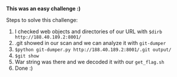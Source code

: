 **This was an easy challenge :)**

Steps to solve this challenge:

  1. I checked web objects and directories of our URL with `$dirb http://188.40.189.2:8001/`
  2. .git showed in our scan and we can analyze it with `git-dumper`
  3. `$python git-dumper.py http://188.40.189.2:8001/.git output/`
  4. `$git show`
  5. War string was there and we decoded it with our `get_flag.sh`
  6. Done :)
